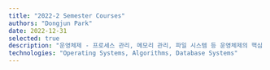 ```yaml
---
title: "2022-2 Semester Courses"
authors: "Dongjun Park"
date: 2022-12-31
selected: true
description: "운영체제 - 프로세스 관리, 메모리 관리, 파일 시스템 등 운영체제의 핵심 개념과 동작 원리를 학습하고, 동기화와 데드락 문제를 다뤘습니다. | 알고리즘 - 정렬, 탐색, 동적 프로그래밍, 그리디 알고리즘 등 다양한 알고리즘 기법과 시간 복잡도 분석 방법을 학습했습니다. | 데이터베이스 - 관계형 데이터베이스의 기초와 SQL 활용, 정규화, 트랜잭션 관리 등 데이터베이스 시스템의 핵심 개념을 습득했습니다."
technologies: "Operating Systems, Algorithms, Database Systems"
---
```

